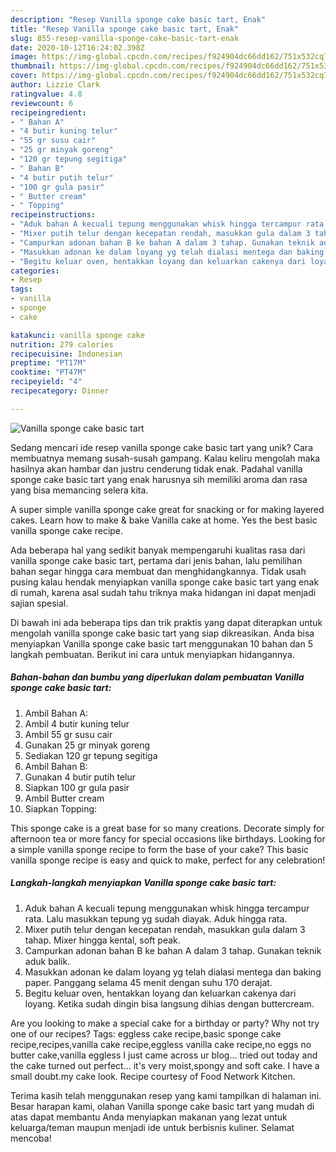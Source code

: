 ```yaml
---
description: "Resep Vanilla sponge cake basic tart, Enak"
title: "Resep Vanilla sponge cake basic tart, Enak"
slug: 855-resep-vanilla-sponge-cake-basic-tart-enak
date: 2020-10-12T16:24:02.398Z
image: https://img-global.cpcdn.com/recipes/f924904dc66dd162/751x532cq70/vanilla-sponge-cake-basic-tart-foto-resep-utama.jpg
thumbnail: https://img-global.cpcdn.com/recipes/f924904dc66dd162/751x532cq70/vanilla-sponge-cake-basic-tart-foto-resep-utama.jpg
cover: https://img-global.cpcdn.com/recipes/f924904dc66dd162/751x532cq70/vanilla-sponge-cake-basic-tart-foto-resep-utama.jpg
author: Lizzie Clark
ratingvalue: 4.8
reviewcount: 6
recipeingredient:
- " Bahan A"
- "4 butir kuning telur"
- "55 gr susu cair"
- "25 gr minyak goreng"
- "120 gr tepung segitiga"
- " Bahan B"
- "4 butir putih telur"
- "100 gr gula pasir"
- " Butter cream"
- " Topping"
recipeinstructions:
- "Aduk bahan A kecuali tepung menggunakan whisk hingga tercampur rata. Lalu masukkan tepung yg sudah diayak. Aduk hingga rata."
- "Mixer putih telur dengan kecepatan rendah, masukkan gula dalam 3 tahap. Mixer hingga kental, soft peak."
- "Campurkan adonan bahan B ke bahan A dalam 3 tahap. Gunakan teknik aduk balik."
- "Masukkan adonan ke dalam loyang yg telah dialasi mentega dan baking paper. Panggang selama 45 menit dengan suhu 170 derajat."
- "Begitu keluar oven, hentakkan loyang dan keluarkan cakenya dari loyang. Ketika sudah dingin bisa langsung dihias dengan buttercream."
categories:
- Resep
tags:
- vanilla
- sponge
- cake

katakunci: vanilla sponge cake 
nutrition: 279 calories
recipecuisine: Indonesian
preptime: "PT17M"
cooktime: "PT47M"
recipeyield: "4"
recipecategory: Dinner

---
```



![Vanilla sponge cake basic tart](https://img-global.cpcdn.com/recipes/f924904dc66dd162/751x532cq70/vanilla-sponge-cake-basic-tart-foto-resep-utama.jpg)

Sedang mencari ide resep vanilla sponge cake basic tart yang unik? Cara membuatnya memang susah-susah gampang. Kalau keliru mengolah maka hasilnya akan hambar dan justru cenderung tidak enak. Padahal vanilla sponge cake basic tart yang enak harusnya sih memiliki aroma dan rasa yang bisa memancing selera kita.

A super simple vanilla sponge cake great for snacking or for making layered cakes. Learn how to make &amp; bake Vanilla cake at home. Yes the best basic vanilla sponge cake recipe.

Ada beberapa hal yang sedikit banyak mempengaruhi kualitas rasa dari vanilla sponge cake basic tart, pertama dari jenis bahan, lalu pemilihan bahan segar hingga cara membuat dan menghidangkannya. Tidak usah pusing kalau hendak menyiapkan vanilla sponge cake basic tart yang enak di rumah, karena asal sudah tahu triknya maka hidangan ini dapat menjadi sajian spesial.


Di bawah ini ada beberapa tips dan trik praktis yang dapat diterapkan untuk mengolah vanilla sponge cake basic tart yang siap dikreasikan. Anda bisa menyiapkan Vanilla sponge cake basic tart menggunakan 10 bahan dan 5 langkah pembuatan. Berikut ini cara untuk menyiapkan hidangannya.

<!--inarticleads1-->

##### Bahan-bahan dan bumbu yang diperlukan dalam pembuatan Vanilla sponge cake basic tart:

1. Ambil  Bahan A:
1. Ambil 4 butir kuning telur
1. Ambil 55 gr susu cair
1. Gunakan 25 gr minyak goreng
1. Sediakan 120 gr tepung segitiga
1. Ambil  Bahan B:
1. Gunakan 4 butir putih telur
1. Siapkan 100 gr gula pasir
1. Ambil  Butter cream
1. Siapkan  Topping:


This sponge cake is a great base for so many creations. Decorate simply for afternoon tea or more fancy for special occasions like birthdays. Looking for a simple vanilla sponge recipe to form the base of your cake? This basic vanilla sponge recipe is easy and quick to make, perfect for any celebration! 

<!--inarticleads2-->

##### Langkah-langkah menyiapkan Vanilla sponge cake basic tart:

1. Aduk bahan A kecuali tepung menggunakan whisk hingga tercampur rata. Lalu masukkan tepung yg sudah diayak. Aduk hingga rata.
1. Mixer putih telur dengan kecepatan rendah, masukkan gula dalam 3 tahap. Mixer hingga kental, soft peak.
1. Campurkan adonan bahan B ke bahan A dalam 3 tahap. Gunakan teknik aduk balik.
1. Masukkan adonan ke dalam loyang yg telah dialasi mentega dan baking paper. Panggang selama 45 menit dengan suhu 170 derajat.
1. Begitu keluar oven, hentakkan loyang dan keluarkan cakenya dari loyang. Ketika sudah dingin bisa langsung dihias dengan buttercream.


Are you looking to make a special cake for a birthday or party? Why not try one of our recipes? Tags: eggless cake recipe,basic sponge cake recipe,recipes,vanilla cake recipe,eggless vanilla cake recipe,no eggs no butter cake,vanilla eggless I just came across ur blog… tried out today and the cake turned out perfect… it&#39;s very moist,spongy and soft cake. I have a small doubt.my cake look. Recipe courtesy of Food Network Kitchen. 

Terima kasih telah menggunakan resep yang kami tampilkan di halaman ini. Besar harapan kami, olahan Vanilla sponge cake basic tart yang mudah di atas dapat membantu Anda menyiapkan makanan yang lezat untuk keluarga/teman maupun menjadi ide untuk berbisnis kuliner. Selamat mencoba!
